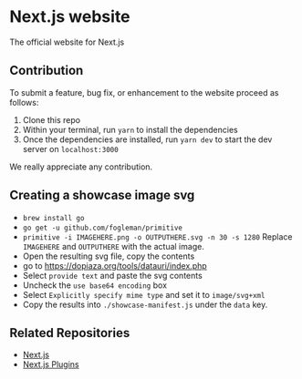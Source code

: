 # Next.js website


The official website for Next.js

## Contribution

To submit a feature, bug fix, or enhancement to the website proceed as follows:

1. Clone this repo
2. Within your terminal, run `yarn` to install the dependencies
3. Once the dependencies are installed, run `yarn dev` to start the dev server on `localhost:3000`

We really appreciate any contribution.

## Creating a showcase image svg

- `brew install go`
- `go get -u github.com/fogleman/primitive`
- `primitive -i IMAGEHERE.png -o OUTPUTHERE.svg -n 30 -s 1280` Replace `IMAGEHERE` and `OUTPUTHERE` with the actual image.
- Open the resulting svg file, copy the contents
- go to https://dopiaza.org/tools/datauri/index.php
- Select `provide text` and paste the svg contents
- Uncheck the `use base64 encoding` box
- Select `Explicitly specify mime type` and set it to `image/svg+xml`
- Copy the results into `./showcase-manifest.js` under the `data` key.

## Related Repositories

- [Next.js](https://github.com/zeit/next.js)
- [Next.js Plugins](https://github.com/zeit/next-plugins)

